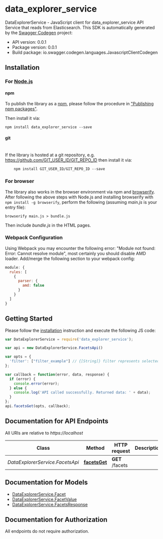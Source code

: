 # data_explorer_service

DataExplorerService - JavaScript client for data_explorer_service
API Service that reads from Elasticsearch.
This SDK is automatically generated by the [Swagger Codegen](https://github.com/swagger-api/swagger-codegen) project:

- API version: 0.0.1
- Package version: 0.0.1
- Build package: io.swagger.codegen.languages.JavascriptClientCodegen

## Installation

### For [Node.js](https://nodejs.org/)

#### npm

To publish the library as a [npm](https://www.npmjs.com/),
please follow the procedure in ["Publishing npm packages"](https://docs.npmjs.com/getting-started/publishing-npm-packages).

Then install it via:

```shell
npm install data_explorer_service --save
```

#### git
#
If the library is hosted at a git repository, e.g.
https://github.com/GIT_USER_ID/GIT_REPO_ID
then install it via:

```shell
    npm install GIT_USER_ID/GIT_REPO_ID --save
```

### For browser

The library also works in the browser environment via npm and [browserify](http://browserify.org/). After following
the above steps with Node.js and installing browserify with `npm install -g browserify`,
perform the following (assuming *main.js* is your entry file):

```shell
browserify main.js > bundle.js
```

Then include *bundle.js* in the HTML pages.

### Webpack Configuration

Using Webpack you may encounter the following error: "Module not found: Error:
Cannot resolve module", most certainly you should disable AMD loader. Add/merge
the following section to your webpack config:

```javascript
module: {
  rules: [
    {
      parser: {
        amd: false
      }
    }
  ]
}
```

## Getting Started

Please follow the [installation](#installation) instruction and execute the following JS code:

```javascript
var DataExplorerService = require('data_explorer_service');

var api = new DataExplorerService.FacetsApi()

var opts = { 
  'filter': ["filter_example"] // {[String]} filter represents selected facet values. Elasticsearch query will be run only over selected facet values. filter is an array of strings, where each string has the format \"facetName=facetValue\". Example url /facets?filter=Gender=female,Region=northwest,Region=southwest 
};

var callback = function(error, data, response) {
  if (error) {
    console.error(error);
  } else {
    console.log('API called successfully. Returned data: ' + data);
  }
};
api.facetsGet(opts, callback);

```

## Documentation for API Endpoints

All URIs are relative to *https://localhost*

Class | Method | HTTP request | Description
------------ | ------------- | ------------- | -------------
*DataExplorerService.FacetsApi* | [**facetsGet**](docs/FacetsApi.md#facetsGet) | **GET** /facets | 


## Documentation for Models

 - [DataExplorerService.Facet](docs/Facet.md)
 - [DataExplorerService.FacetValue](docs/FacetValue.md)
 - [DataExplorerService.FacetsResponse](docs/FacetsResponse.md)


## Documentation for Authorization

 All endpoints do not require authorization.

